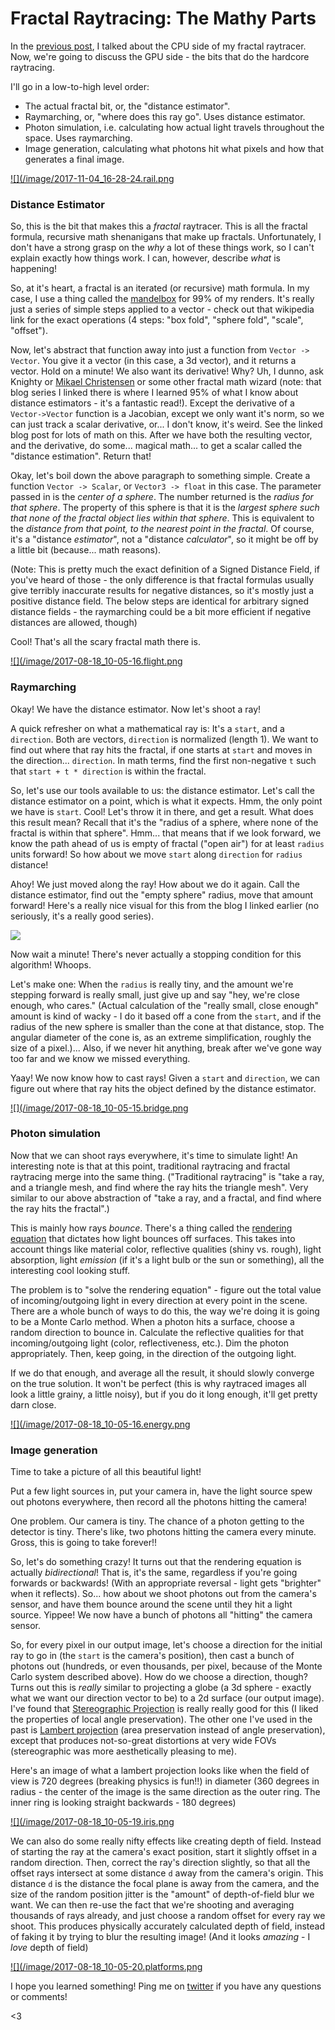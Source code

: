 Fractal Raytracing: The Mathy Parts
===

In the [previous post](fractal-raytracer.html), I talked about the CPU side of my fractal raytracer. Now, we're going to discuss the GPU side - the bits that do the hardcore raytracing.

I'll go in a low-to-high level order:

* The actual fractal bit, or, the "distance estimator".
* Raymarching, or, "where does this ray go". Uses distance estimator.
* Photon simulation, i.e. calculating how actual light travels throughout the space. Uses raymarching.
* Image generation, calculating what photons hit what pixels and how that generates a final image.

[![](/image/2017-11-04_16-28-24.rail.png](fractals/2017-11-04_16-28-24.rail.png)

### Distance Estimator

So, this is the bit that makes this a *fractal* raytracer. This is all the fractal formula, recursive math shenanigans that make up fractals. Unfortunately, I don't have a strong grasp on the *why* a lot of these things work, so I can't explain exactly how things work. I can, however, describe *what* is happening!

So, at it's heart, a fractal is an iterated (or recursive) math formula. In my case, I use a thing called the [mandelbox](https://en.wikipedia.org/wiki/Mandelbox) for 99% of my renders. It's really just a series of simple steps applied to a vector - check out that wikipedia link for the exact operations (4 steps: "box fold", "sphere fold", "scale", "offset").

Now, let's abstract that function away into just a function from `Vector -> Vector`. You give it a vector (in this case, a 3d vector), and it returns a vector. Hold on a minute! We also want its derivative! Why? Uh, I dunno, ask Knighty or [Mikael Christensen](http://blog.hvidtfeldts.net/index.php/2011/09/distance-estimated-3d-fractals-v-the-mandelbulb-different-de-approximations/) or some other fractal math wizard (note: that blog series I linked there is where I learned 95% of what I know about distance estimators - it's a fantastic read!). Except the derivative of a `Vector->Vector` function is a Jacobian, except we only want it's norm, so we can just track a scalar derivative, or... I don't know, it's weird. See the linked blog post for lots of math on this. After we have both the resulting vector, and the derivative, do some... magical math... to get a scalar called the "distance estimation". Return that!

Okay, let's boil down the above paragraph to something simple. Create a function `Vector -> Scalar`, or `Vector3 -> float` in this case. The parameter passed in is the *center of a sphere*. The number returned is the *radius for that sphere*. The property of this sphere is that it is the *largest sphere such that none of the fractal object lies within that sphere*. This is equivalent to the *distance from that point, to the nearest point in the fractal*. Of course, it's a "distance *estimator*", not a "distance *calculator*", so it might be off by a little bit (because... math reasons).

(Note: This is pretty much the exact definition of a Signed Distance Field, if you've heard of those - the only difference is that fractal formulas usually give terribly inaccurate results for negative distances, so it's mostly just a positive distance field. The below steps are identical for arbitrary signed distance fields - the raymarching could be a bit more efficient if negative distances are allowed, though)

Cool! That's all the scary fractal math there is.

[![](/image/2017-08-18_10-05-16.flight.png](fractals/2017-08-18_10-05-16.flight.png)

### Raymarching

Okay! We have the distance estimator. Now let's shoot a ray!

A quick refresher on what a mathematical ray is: It's a `start`, and a `direction`. Both are vectors, `direction` is normalized (length 1). We want to find out where that ray hits the fractal, if one starts at `start` and moves in the direction... `direction`. In math terms, find the first non-negative `t` such that `start + t * direction` is within the fractal.

So, let's use our tools available to us: the distance estimator. Let's call the distance estimator on a point, which is what it expects. Hmm, the only point we have is `start`. Cool! Let's throw it in there, and get a result. What does this result mean? Recall that it's the "radius of a sphere, where none of the fractal is within that sphere". Hmm... that means that if we look forward, we know the path ahead of us is empty of fractal ("open air") for at least `radius` units forward! So how about we move `start` along `direction` for `radius` distance!

Ahoy! We just moved along the ray! How about we do it again. Call the distance estimator, find out the "empty sphere" radius, move that amount forward! Here's a really nice visual for this from the blog I linked earlier (no seriously, it's a really good series).

![](http://blog.hvidtfeldts.net/media/ray.png)

Now wait a minute! There's never actually a stopping condition for this algorithm! Whoops.

Let's make one: When the `radius` is really tiny, and the amount we're stepping forward is really small, just give up and say "hey, we're close enough, who cares." (Actual calculation of the "really small, close enough" amount is kind of wacky - I do it based off a cone from the `start`, and if the radius of the new sphere is smaller than the cone at that distance, stop. The angular diameter of the cone is, as an extreme simplification, roughly the size of a pixel.)... Also, if we never hit anything, break after we've gone way too far and we know we missed everything.

Yaay! We now know how to cast rays! Given a `start` and `direction`, we can figure out where that ray hits the object defined by the distance estimator.

[![](/image/2017-08-18_10-05-15.bridge.png](fractals/2017-08-18_10-05-15.bridge.png)

### Photon simulation

Now that we can shoot rays everywhere, it's time to simulate light! An interesting note is that at this point, traditional raytracing and fractal raytracing merge into the same thing. ("Traditional raytracing" is "take a ray, and a triangle mesh, and find where the ray hits the triangle mesh". Very similar to our above abstraction of "take a ray, and a fractal, and find where the ray hits the fractal".)

This is mainly how rays *bounce*. There's a thing called the [rendering equation](https://en.wikipedia.org/wiki/Rendering_equation) that dictates how light bounces off surfaces. This takes into account things like material color, reflective qualities (shiny vs. rough), light absorption, light *emission* (if it's a light bulb or the sun or something), all the interesting cool looking stuff.

The problem is to "solve the rendering equation" - figure out the total value of incoming/outgoing light in every direction at every point in the scene. There are a whole bunch of ways to do this, the way we're doing it is going to be a Monte Carlo method. When a photon hits a surface, choose a random direction to bounce in. Calculate the reflective qualities for that incoming/outgoing light (color, reflectiveness, etc.). Dim the photon appropriately. Then, keep going, in the direction of the outgoing light.

If we do that enough, and average all the result, it should slowly converge on the true solution. It won't be perfect (this is why raytraced images all look a little grainy, a little noisy), but if you do it long enough, it'll get pretty darn close.

[![](/image/2017-08-18_10-05-16.energy.png](fractals/2017-08-18_10-05-16.energy.png)

### Image generation

Time to take a picture of all this beautiful light!

Put a few light sources in, put your camera in, have the light source spew out photons everywhere, then record all the photons hitting the camera!

One problem. Our camera is tiny. The chance of a photon getting to the detector is tiny. There's like, two photons hitting the camera every minute. Gross, this is going to take forever!!

So, let's do something crazy! It turns out that the rendering equation is actually *bidirectional*! That is, it's the same, regardless if you're going forwards or backwards! (With an appropriate reversal - light gets "brighter" when it reflects). So... how about we shoot photons out from the camera's sensor, and have them bounce around the scene until they hit a light source. Yippee! We now have a bunch of photons all "hitting" the camera sensor.

So, for every pixel in our output image, let's choose a direction for the initial ray to go in (the `start` is the camera's position), then cast a bunch of photons out (hundreds, or even thousands, per pixel, because of the Monte Carlo system described above). How do we choose a direction, though? Turns out this is *really* similar to projecting a globe (a 3d sphere - exactly what we want our direction vector to be) to a 2d surface (our output image). I've found that [Stereographic Projection](https://en.wikipedia.org/wiki/Stereographic_projection) is really really good for this (I liked the properties of local angle preservation). The other one I've used in the past is [Lambert projection](https://en.wikipedia.org/wiki/Lambert_azimuthal_equal-area_projection) (area preservation instead of angle preservation), except that produces not-so-great distortions at very wide FOVs (stereographic was more aesthetically pleasing to me).

Here's an image of what a lambert projection looks like when the field of view is 720 degrees (breaking physics is fun!!) in diameter (360 degrees in radius - the center of the image is the same direction as the outer ring. The inner ring is looking straight backwards - 180 degrees)

[![](/image/2017-08-18_10-05-19.iris.png](fractals/2017-08-18_10-05-19.iris.png)

We can also do some really nifty effects like creating depth of field. Instead of starting the ray at the camera's exact position, start it slightly offset in a random direction. Then, correct the ray's direction slightly, so that all the offset rays intersect at some distance `d` away from the camera's origin. This distance `d` is the distance the focal plane is away from the camera, and the size of the random position jitter is the "amount" of depth-of-field blur we want. We can then re-use the fact that we're shooting and averaging thousands of rays already, and just choose a random offset for every ray we shoot. This produces physically accurately calculated depth of field, instead of faking it by trying to blur the resulting image! (And it looks *amazing* - I *love* depth of field)

[![](/image/2017-08-18_10-05-20.platforms.png](fractals/2017-08-18_10-05-20.platforms.png)

I hope you learned something! Ping me on [twitter](https://twitter.com/khyperia) if you have any questions or comments!

<3
